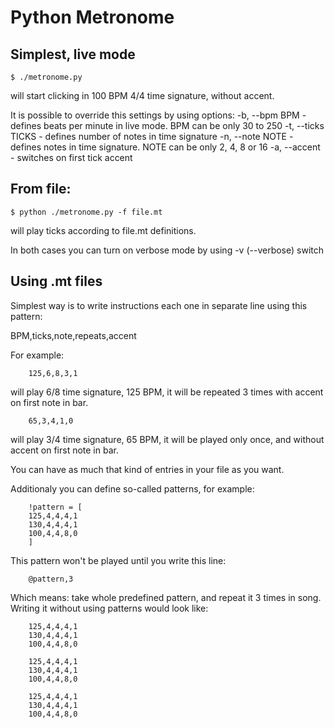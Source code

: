 Python Metronome
================

Simplest, live mode
-------------------
    
    $ ./metronome.py

will start clicking in 100 BPM 4/4 time signature, without accent.

It is possible to override this settings by using options:
-b, --bpm BPM - defines beats per minute in live mode. BPM can be only 30 to 250
-t, --ticks TICKS - defines number of notes in time signature
-n, --note NOTE - defines notes in time signature. NOTE can be only 2, 4, 8 or 16 
-a, --accent - switches on first tick accent


From file:
----------

    $ python ./metronome.py -f file.mt

will play ticks according to file.mt definitions.

In both cases you can turn on verbose mode by using -v (--verbose) switch


Using .mt files
---------------

Simplest way is to write instructions each one in separate line using this pattern:

BPM,ticks,note,repeats,accent

For example:

        125,6,8,3,1

will play 6/8 time signature, 125 BPM, it will be repeated 3 times with accent on first note in bar.

        65,3,4,1,0

will play 3/4 time signature, 65 BPM, it will be played only once, and without accent on first note in bar.

You can have as much that kind of entries in your file as you want.

Additionaly you can define so-called patterns, for example:

        !pattern = [
        125,4,4,4,1
        130,4,4,4,1
        100,4,4,8,0
        ]

This pattern won't be played until you write this line:

        @pattern,3

Which means: take whole predefined pattern, and repeat it 3 times in song.
Writing it without using patterns would look like:

        125,4,4,4,1
        130,4,4,4,1
        100,4,4,8,0

        125,4,4,4,1
        130,4,4,4,1
        100,4,4,8,0

        125,4,4,4,1
        130,4,4,4,1
        100,4,4,8,0
